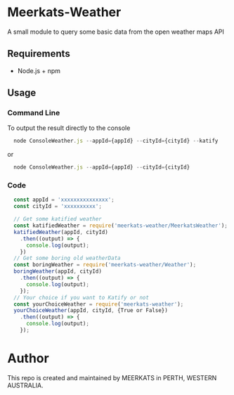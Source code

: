 # Meerkats-Weather

A small module to query some basic data from the open weather maps API

## Requirements

- Node.js + npm

## Usage

### Command Line
  To output the result directly to the console
  ```javascript
    node ConsoleWeather.js --appId={appId} --cityId={cityId} --katify
  ```
  or
  ```javascript
    node ConsoleWeather.js --appId={appId} --cityId={cityId}
  ```
### Code
  ```javascript
    const appId = 'xxxxxxxxxxxxxxx';
    const cityId = 'xxxxxxxxxx';

    // Get some katified weather
    const katifiedWeather = require('meerkats-weather/MeerkatsWeather');
    katifiedWeather(appId, cityId)
      .then((output) => {
        console.log(output);
      })
    // Get some boring old weatherData
    const boringWeather = require('meerkats-weather/Weather');
    boringWeather(appId, cityId)
      .then((output) => {
        console.log(output);
      });
    // Your choice if you want to Katify or not
    const yourChoiceWeather = require('meerkats-weather');
    yourChoiceWeather(appId, cityId, {True or False})
      .then((output) => {
        console.log(output);
      });
  ```

# Author

This repo is created and maintained by MEERKATS in PERTH, WESTERN AUSTRALIA.
